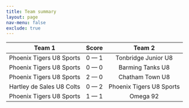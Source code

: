 ```yaml
---
title: Team summary
layout: page
nav-menu: false
exclude: true
---
```




|          Team 1           |    Score    |          Team 2          |
|:-------------------------:|:-----------:|:------------------------:|
| Phoenix Tigers U8 Sports  | 0 &mdash; 1 |   Tonbridge Junior U8    |
| Phoenix Tigers U8 Sports  | 0 &mdash; 0 |     Barming Tanks U8     |
| Phoenix Tigers U8 Sports  | 2 &mdash; 0 |     Chatham Town U8      |
| Hartley de Sales U8 Colts | 0 &mdash; 2 | Phoenix Tigers U8 Sports |
| Phoenix Tigers U8 Sports  | 1 &mdash; 1 |         Omega 92         |

 <br /><br /><br />